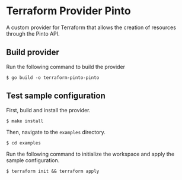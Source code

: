 # Terraform Provider Pinto

A custom provider for Terraform that allows the creation of resources through the Pinto API.

## Build provider

Run the following command to build the provider

```shell
$ go build -o terraform-pinto-pinto
```

## Test sample configuration

First, build and install the provider.

```shell
$ make install
```

Then, navigate to the `examples` directory.

```shell
$ cd examples
```

Run the following command to initialize the workspace and apply the sample configuration.

```shell
$ terraform init && terraform apply
```
